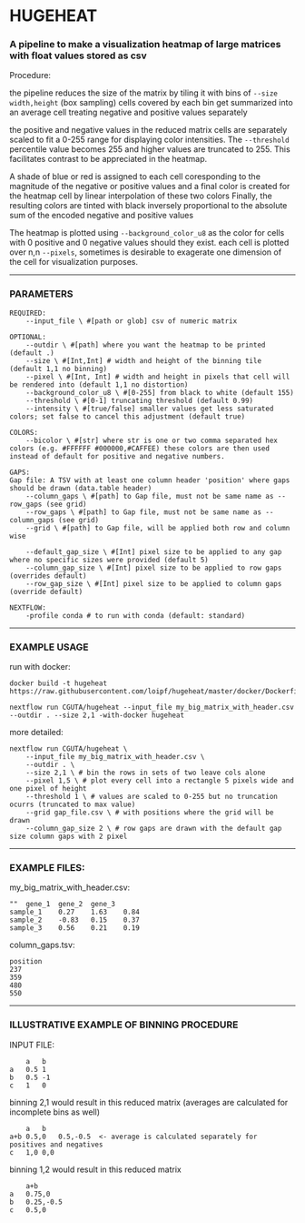 # HUGEHEAT
### A pipeline to make a visualization heatmap of large matrices with float values stored as csv


Procedure:

the pipeline reduces the size of the matrix by tiling it with bins of `--size width,height` (box sampling) cells covered by each bin get summarized into an average cell treating negative and positive values separately


the positive and negative values in the reduced matrix cells are separately scaled to fit a 0-255 range for displaying color intensities. The `--threshold` percentile value becomes 255 and higher values are truncated to 255. This facilitates contrast to be appreciated in the heatmap.

A shade of blue or red is assigned to each cell coresponding to the magnitude of the negative or positive values and a final color is created for the heatmap cell by linear interpolation of these two colors
Finally, the resulting colors are tinted with black inversely proportional to the absolute sum of the encoded negative and positive values


The heatmap is plotted using `--background_color_u8` as the color for cells with 0 positive and 0 negative values should they exist. each cell is plotted over n,n `--pixels`, sometimes is desirable to exagerate one dimension of the cell for visualization purposes.

---

### PARAMETERS

```
REQUIRED:
	--input_file \ #[path or glob] csv of numeric matrix

OPTIONAL:
	--outdir \ #[path] where you want the heatmap to be printed (default .)
	--size \ #[Int,Int] # width and height of the binning tile (default 1,1 no binning)
	--pixel \ #[Int, Int] # width and height in pixels that cell will be rendered into (default 1,1 no distortion)
	--background_color_u8 \ #[0-255] from black to white (default 155)
	--threshold \ #[0-1] truncating threshold (default 0.99)
	--intensity \ #[true/false] smaller values get less saturated colors; set false to cancel this adjustment (default true)

COLORS:
	--bicolor \ #[str] where str is one or two comma separated hex colors (e.g. #FFFFFF #000000,#CAFFEE) these colors are then used instead of default for positive and negative numbers.

GAPS:
Gap file: A TSV with at least one column header 'position' where gaps should be drawn (data.table header)
	--column_gaps \ #[path] to Gap file, must not be same name as --row_gaps (see grid)
	--row_gaps \ #[path] to Gap file, must not be same name as --column_gaps (see grid)
	--grid \ #[path] to Gap file, will be applied both row and column wise

	--default_gap_size \ #[Int] pixel size to be applied to any gap where no specific sizes were provided (default 5)
	--column_gap_size \ #[Int] pixel size to be applied to row gaps (overrides default)
	--row_gap_size \ #[Int] pixel size to be applied to column gaps (override default)

NEXTFLOW:
	-profile conda # to run with conda (default: standard)
```


---
### EXAMPLE USAGE

run with docker:
```
docker build -t hugeheat https://raw.githubusercontent.com/loipf/hugeheat/master/docker/Dockerfile

nextflow run CGUTA/hugeheat --input_file my_big_matrix_with_header.csv --outdir . --size 2,1 -with-docker hugeheat
```

more detailed:
```
nextflow run CGUTA/hugeheat \
	--input_file my_big_matrix_with_header.csv \
	--outdir . \
	--size 2,1 \ # bin the rows in sets of two leave cols alone 
	--pixel 1,5 \ # plot every cell into a rectangle 5 pixels wide and one pixel of height
	--threshold 1 \ # values are scaled to 0-255 but no truncation ocurrs (truncated to max value)
	--grid gap_file.csv \ # with positions where the grid will be drawn
	--column_gap_size 2 \ # row gaps are drawn with the default gap size column gaps with 2 pixel
```



---
### EXAMPLE FILES:

my_big_matrix_with_header.csv:
```
""	gene_1	gene_2	gene_3
sample_1	0.27	1.63	0.84
sample_2	-0.83	0.15	0.37
sample_3	0.56	0.21	0.19
```

column_gaps.tsv:
```
position
237
359
480
550
```



---
### ILLUSTRATIVE EXAMPLE OF BINNING PROCEDURE


INPUT FILE:
```
	a	b
a	0.5	1
b	0.5	-1
c	1	0
```

binning 2,1 would result in this reduced matrix (averages are calculated for incomplete bins as well)
```
	a	b
a+b	0.5,0	0.5,-0.5  <- average is calculated separately for positives and negatives
c	1,0	0,0
```
binning 1,2 would result in this reduced matrix
```
	a+b
a	0.75,0
b	0.25,-0.5 
c	0.5,0
```
